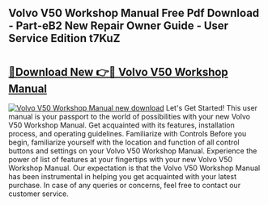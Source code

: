 ## Volvo V50 Workshop Manual Free Pdf Download - Part-eB2 New Repair Owner Guide - User Service Edition t7KuZ

# <h2><a href="http://cf12247.oget.top/?id=Volvo+V50+Workshop+Manual">🔗Download New 👉🔴 Volvo V50 Workshop Manual</a></h2>

[![Volvo V50 Workshop Manual new download](https://i.imgur.com/5g1atiW.png)](http://cf12247.oget.top/?id=Volvo+V50+Workshop+Manual)
Let's Get Started! This user manual is your passport to the world of possibilities with your new Volvo V50 Workshop Manual. Get acquainted with its features, installation process, and operating guidelines. Familiarize with Controls Before you begin, familiarize yourself with the location and function of all control buttons and settings on your Volvo V50 Workshop Manual. Experience the power of list of features at your fingertips with your new Volvo V50 Workshop Manual. Our expectation is that the Volvo V50 Workshop Manual has been instrumental in helping you get acquainted with your latest purchase. In case of any queries or concerns, feel free to contact our customer service.
